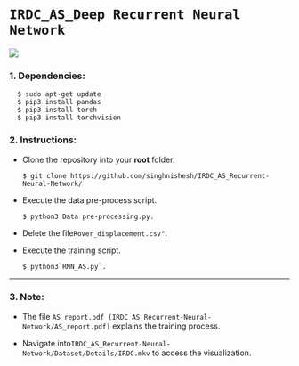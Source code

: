 # `IRDC_AS_Deep Recurrent Neural Network`

<img src="https://user-images.githubusercontent.com/64838088/109211534-5eab7880-77d4-11eb-817f-dd36c64854ff.jpg"/>

### 1. Dependencies:

      $ sudo apt-get update
      $ pip3 install pandas
      $ pip3 install torch 
      $ pip3 install torchvision
      
### 2. Instructions:

* Clone the repository into your **root** folder.

      $ git clone https://github.com/singhnishesh/IRDC_AS_Recurrent-Neural-Network/
      
* Execute the data pre-process script.       
    
      $ python3 Data pre-processing.py.
  
* Delete the file`Rover_displacement.csv"`.  
  
* Execute the training script.

      $ python3`RNN_AS.py`.

-------------------------------------------------------------------------------------------------------------------------------------------------------
### 3. Note:  

* The file `AS_report.pdf (IRDC_AS_Recurrent-Neural-Network/AS_report.pdf)` explains the training process.  

* Navigate into`IRDC_AS_Recurrent-Neural-Network/Dataset/Details/IRDC.mkv` to access the visualization.


